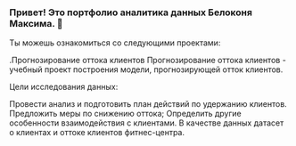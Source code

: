 ### Привет! Это портфолио аналитика данных Белоконя Максима. 👋

Ты можешь ознакомиться со следующими проектами:

.Прогнозирование оттока клиентов
Прогнозирование оттока клиентов - учебный проект построения модели, прогнозирующей отток клиентов.

Цели исследования данных:

Провести анализ и подготовить план действий по удержанию клиентов.
Предложить меры по снижению оттока;
Определить другие особенности взаимодействия с клиентами.
В качестве данных датасет о клиентах и оттоке клиентов фитнес-центра.

<!--
**msbelokon/msbelokon** is a ✨ _special_ ✨ repository because its `README.md` (this file) appears on your GitHub profile.

Here are some ideas to get you started:

- 🔭 I’m currently working on ...
- 🌱 I’m currently learning ...
- 👯 I’m looking to collaborate on ...
- 🤔 I’m looking for help with ...
- 💬 Ask me about ...
- 📫 How to reach me: ...
- 😄 Pronouns: ...
- ⚡ Fun fact: ...
-->
